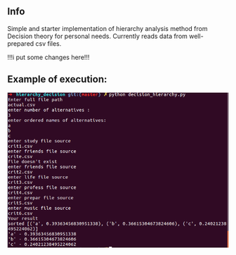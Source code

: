 ## Info
Simple and starter implementation of hierarchy analysis method from Decision theory for personal needs.
Currently reads data from well-prepared csv files.

!!!i put some changes here!!!
## Example of execution:
![](Screenshot.png)
